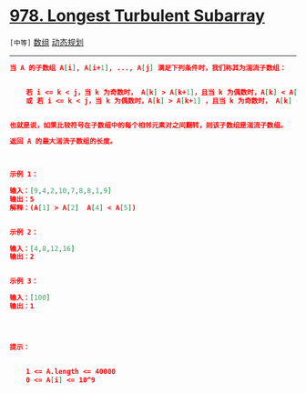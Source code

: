 # [978. Longest Turbulent Subarray](https://leetcode-cn.com/problems/longest-turbulent-subarray/)

`[中等]` [数组](https://leetcode-cn.com/tag/array/)  [动态规划](https://leetcode-cn.com/tag/dynamic-programming/)  [](https://leetcode-cn.com/tag/sliding-window/) 

---

```json
当 A 的子数组 A[i], A[i+1], ..., A[j] 满足下列条件时，我们称其为湍流子数组：


	若 i <= k < j，当 k 为奇数时， A[k] > A[k+1]，且当 k 为偶数时，A[k] < A[k+1]；
	或 若 i <= k < j，当 k 为偶数时，A[k] > A[k+1] ，且当 k 为奇数时， A[k] < A[k+1]。


也就是说，如果比较符号在子数组中的每个相邻元素对之间翻转，则该子数组是湍流子数组。

返回 A 的最大湍流子数组的长度。

 

示例 1：

输入：[9,4,2,10,7,8,8,1,9]
输出：5
解释：(A[1] > A[2]  A[4] < A[5])


示例 2：

输入：[4,8,12,16]
输出：2


示例 3：

输入：[100]
输出：1


 

提示：


	1 <= A.length <= 40000
	0 <= A[i] <= 10^9


```
